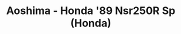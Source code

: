---
layout: product
title: "Aoshima - Honda '89 Nsr250R Sp (Honda)"
price: "TBA" 
desc: "N/A"
img_path: "/assets/img/AO50057.webp"
brand: "N/A"
available: false
special_offer: false
new: false
soon: false
cat: "010000"
subcat: "013700"
subsubcat: "0N/A"
sifra: "AO50057"
popular: false
spec: false
---